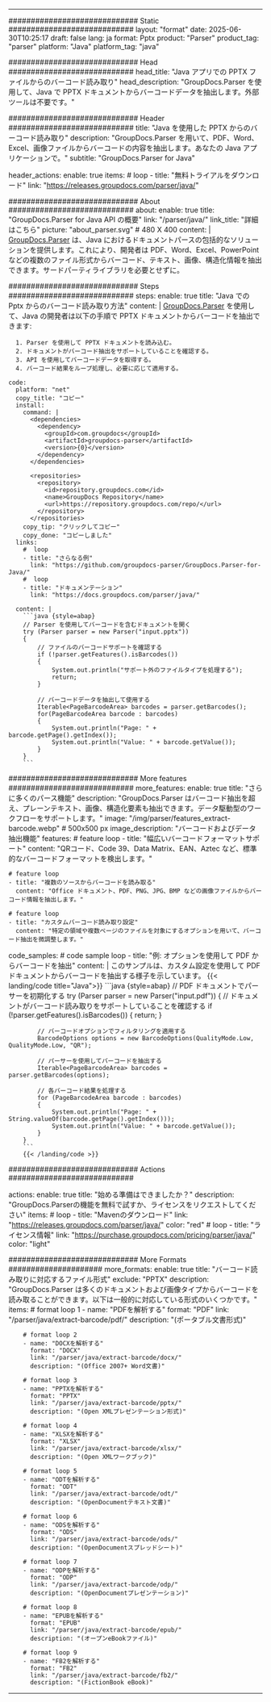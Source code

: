 


---
############################# Static ############################
layout: "format"
date:  2025-06-30T10:25:17
draft: false
lang: ja
format: Pptx
product: "Parser"
product_tag: "parser"
platform: "Java"
platform_tag: "java"

############################# Head ############################
head_title: "Java アプリでの PPTX ファイルからのバーコード読み取り"
head_description: "GroupDocs.Parser を使用して、Java で PPTX ドキュメントからバーコードデータを抽出します。外部ツールは不要です。"

############################# Header ############################
title: "Java を使用した PPTX からのバーコード読み取り" 
description: "GroupDocs.Parser を用いて、PDF、Word、Excel、画像ファイルからバーコードの内容を抽出します。あなたの Java アプリケーションで。"
subtitle: "GroupDocs.Parser for Java" 

header_actions:
  enable: true
  items:
    #  loop
    - title: "無料トライアルをダウンロード"
      link: "https://releases.groupdocs.com/parser/java/"
      
############################# About ############################
about:
    enable: true
    title: "GroupDocs.Parser for Java API の概要"
    link: "/parser/java/"
    link_title: "詳細はこちら"
    picture: "about_parser.svg" # 480 X 400
    content: |
       [GroupDocs.Parser](/parser/java/) は、Java におけるドキュメントパースの包括的なソリューションを提供します。これにより、開発者は PDF、Word、Excel、PowerPoint などの複数のファイル形式からバーコード、テキスト、画像、構造化情報を抽出できます。サードパーティライブラリを必要とせずに。

############################# Steps ############################
steps:
    enable: true
    title: "Java での Pptx からのバーコード読み取り方法"
    content: |
      [GroupDocs.Parser](/parser/java/) を使用して、Java の開発者は以下の手順で PPTX ドキュメントからバーコードを抽出できます:
      
      1. Parser を使用して PPTX ドキュメントを読み込む。
      2. ドキュメントがバーコード抽出をサポートしていることを確認する。
      3. API を使用してバーコードデータを取得する。
      4. バーコード結果をループ処理し、必要に応じて適用する。
   
    code:
      platform: "net"
      copy_title: "コピー"
      install:
        command: |
          <dependencies>
            <dependency>
              <groupId>com.groupdocs</groupId>
              <artifactId>groupdocs-parser</artifactId>
              <version>{0}</version>
            </dependency>
          </dependencies>

          <repositories>
            <repository>
              <id>repository.groupdocs.com</id>
              <name>GroupDocs Repository</name>
              <url>https://repository.groupdocs.com/repo/</url>
            </repository>
          </repositories>
        copy_tip: "クリックしてコピー"
        copy_done: "コピーしました"
      links:
        #  loop
        - title: "さらなる例"
          link: "https://github.com/groupdocs-parser/GroupDocs.Parser-for-Java/"
        #  loop
        - title: "ドキュメンテーション"
          link: "https://docs.groupdocs.com/parser/java/"
          
      content: |
        ```java {style=abap}
        // Parser を使用してバーコードを含むドキュメントを開く
        try (Parser parser = new Parser("input.pptx"))
        {
            // ファイルのバーコードサポートを確認する
            if (!parser.getFeatures().isBarcodes())
            {
                System.out.println("サポート外のファイルタイプを処理する");
                return;
            }

            // バーコードデータを抽出して使用する
            Iterable<PageBarcodeArea> barcodes = parser.getBarcodes();
            for(PageBarcodeArea barcode : barcodes)
            {
                System.out.println("Page: " + barcode.getPage().getIndex());
                System.out.println("Value: " + barcode.getValue());
            }
        }
        ```            

############################# More features ############################
more_features:
  enable: true
  title: "さらに多くのパース機能"
  description: "GroupDocs.Parser はバーコード抽出を超え、プレーンテキスト、画像、構造化要素も抽出できます。データ駆動型のワークフローをサポートします。"
  image: "/img/parser/features_extract-barcode.webp" # 500x500 px
  image_description: "バーコードおよびデータ抽出機能"
  features:
    # feature loop
    - title: "幅広いバーコードフォーマットサポート"
      content: "QRコード、Code 39、Data Matrix、EAN、Aztec など、標準的なバーコードフォーマットを検出します。"

    # feature loop
    - title: "複数のソースからバーコードを読み取る"
      content: "Office ドキュメント、PDF、PNG、JPG、BMP などの画像ファイルからバーコード情報を抽出します。"

    # feature loop
    - title: "カスタムバーコード読み取り設定"
      content: "特定の領域や複数ページのファイルを対象にするオプションを用いて、バーコード抽出を微調整します。"
      
  code_samples:
    # code sample loop
    - title: "例: オプションを使用して PDF からバーコードを抽出"
      content: |
        このサンプルは、カスタム設定を使用して PDF ドキュメントからバーコードを抽出する様子を示しています。
        {{< landing/code title="Java">}}
        ```java {style=abap}
        //  PDF ドキュメントでパーサーを初期化する
        try (Parser parser = new Parser("input.pdf"))
        {
            // ドキュメントがバーコード読み取りをサポートしていることを確認する
            if (!parser.getFeatures().isBarcodes())
            {
                return;
            }

            // バーコードオプションでフィルタリングを適用する
            BarcodeOptions options = new BarcodeOptions(QualityMode.Low, QualityMode.Low, "QR");

            // パーサーを使用してバーコードを抽出する
            Iterable<PageBarcodeArea> barcodes = parser.getBarcodes(options);

            // 各バーコード結果を処理する
            for (PageBarcodeArea barcode : barcodes)
            {
                System.out.println("Page: " + String.valueOf(barcode.getPage().getIndex()));
                System.out.println("Value: " + barcode.getValue());
            }
        }
        ```
        {{< /landing/code >}}


############################# Actions ############################

actions:
  enable: true
  title: "始める準備はできましたか？"
  description: "GroupDocs.Parserの機能を無料で試すか、ライセンスをリクエストしてください"
  items:
    #  loop
    - title: "Mavenのダウンロード"
      link: "https://releases.groupdocs.com/parser/java/"
      color: "red"
        #  loop
    - title: "ライセンス情報"
      link: "https://purchase.groupdocs.com/pricing/parser/java/"
      color: "light"


############################# More Formats #####################
more_formats:
    enable: true
    title: "バーコード読み取りに対応するファイル形式"
    exclude: "PPTX"
    description: "GroupDocs.Parser は多くのドキュメントおよび画像タイプからバーコードを読み取ることができます。以下は一般的に対応している形式のいくつかです。"
    items: 
        # format loop 1
        - name: "PDFを解析する"
          format: "PDF"
          link: "/parser/java/extract-barcode/pdf/"
          description: "(ポータブル文書形式)"
          
        # format loop 2
        - name: "DOCXを解析する"
          format: "DOCX"
          link: "/parser/java/extract-barcode/docx/"
          description: "(Office 2007+ Word文書)"
          
        # format loop 3
        - name: "PPTXを解析する"
          format: "PPTX"
          link: "/parser/java/extract-barcode/pptx/"
          description: "(Open XMLプレゼンテーション形式)"
          
        # format loop 4
        - name: "XLSXを解析する"
          format: "XLSX"
          link: "/parser/java/extract-barcode/xlsx/"
          description: "(Open XMLワークブック)"
          
        # format loop 5
        - name: "ODTを解析する"
          format: "ODT"
          link: "/parser/java/extract-barcode/odt/"
          description: "(OpenDocumentテキスト文書)"
          
        # format loop 6
        - name: "ODSを解析する"
          format: "ODS"
          link: "/parser/java/extract-barcode/ods/"
          description: "(OpenDocumentスプレッドシート)"
          
        # format loop 7
        - name: "ODPを解析する"
          format: "ODP"
          link: "/parser/java/extract-barcode/odp/"
          description: "(OpenDocumentプレゼンテーション)"
          
        # format loop 8
        - name: "EPUBを解析する"
          format: "EPUB"
          link: "/parser/java/extract-barcode/epub/"
          description: "(オープンeBookファイル)"
          
        # format loop 9
        - name: "FB2を解析する"
          format: "FB2"
          link: "/parser/java/extract-barcode/fb2/"
          description: "(FictionBook eBook)"
         
          

---